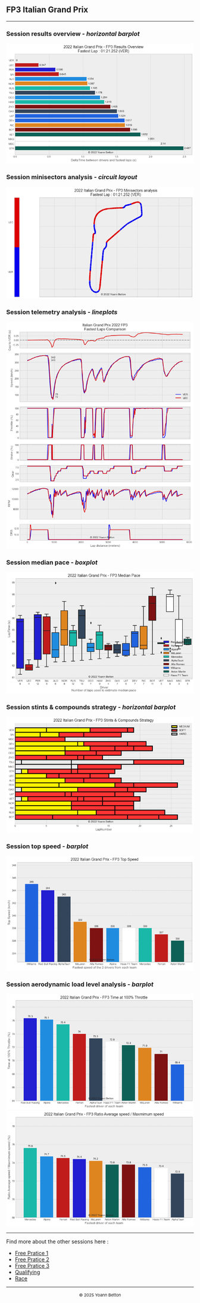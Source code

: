 ## FP3 Italian Grand Prix

---

### Session results overview - *horizontal barplot*

<img src="/output/2022-09-11_Italian_Grand_Prix/fp3_results_overview_white.png?raw=true"/>

### Session minisectors analysis - *circuit layout*

<img src="/output/2022-09-11_Italian_Grand_Prix/fp3_minisectors_analysis_white.png?raw=true"/>

### Session telemetry analysis - *lineplots*

<img src="/output/2022-09-11_Italian_Grand_Prix/fp3_telemetry_analysis_white.png?raw=true"/>

### Session median pace - *boxplot*

<img src="/output/2022-09-11_Italian_Grand_Prix/fp3_median_pace_white.png?raw=true"/>

### Session stints & compounds strategy - *horizontal barplot*

<img src="/output/2022-09-11_Italian_Grand_Prix/fp3_stints_compounds_stategy_white.png?raw=true"/>

### Session top speed - *barplot*

<img src="/output/2022-09-11_Italian_Grand_Prix/topspeed_fp3_white.png?raw=true"/>

### Session aerodynamic load level analysis - *barplot*

<img src="/output/2022-09-11_Italian_Grand_Prix/fp3_maximum_throttle_white.png?raw=true"/>

<img src="/output/2022-09-11_Italian_Grand_Prix/fp3_speed_ratio_white.png?raw=true"/>

--- 

Find more about the other sessions here :
  - [Free Pratice 1](/page/FP1/2022-09-11_Italian_Grand_Prix)  
  - [Free Pratice 2](/page/FP2/2022-09-11_Italian_Grand_Prix) 
  - [Free Pratice 3](/page/FP3/2022-09-11_Italian_Grand_Prix)
  - [Qualifying](/page/Qualifying/2022-09-11_Italian_Grand_Prix) 
  - [Race](/page/Race/2022-09-11_Italian_Grand_Prix)

---

<div style="text-align: center">
  <p style="font-size:11px">&copy; 2025 Yoann Betton</p>
</div>

<!-- ---

<p style="font-size:11px">Page generated from <a href="https://github.com/yoannbtn/yoannbtn.github.io">github.com/yoannbtn</a>.</p> -->